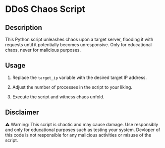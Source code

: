 # DDoS Chaos Script

## Description

This Python script unleashes chaos upon a target server, flooding it with requests until it potentially becomes unresponsive. 
Only for educational chaos, never for malicious purposes.

## Usage

1. Replace the `target_ip` variable with the desired target IP address.

2. Adjust the number of processes in the script to your liking.

3. Execute the script and witness chaos unfold.

## Disclaimer

⚠️ Warning: This script is chaotic and may cause damage.
Use responsibly and only for educational purposes such as testing your system.
Devloper of this code is not responsible for any malicious activities or misuse of the script.

